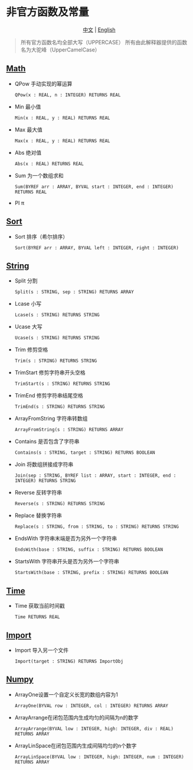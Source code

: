 # 非官方函数及常量

<p align="center">
<a href="./README_cn.md">中文</a> | <a href="./README.md">English</a>
</p>

> 所有官方函数名均全部大写（UPPERCASE）
> 所有由此解释器提供的函数名为大驼峰（UpperCamelCase）

## [Math](./math.cpc)
* QPow 手动实现的幂运算
    ```
    QPow(x : REAL, n : INTEGER) RETURNS REAL
    ```
* Min 最小值
    ```
    Min(x : REAL, y : REAL) RETURNS REAL
    ```
* Max 最大值
    ```
    Max(x : REAL, y : REAL) RETURNS REAL
    ```
* Abs 绝对值
    ```
    Abs(x : REAL) RETURNS REAL
    ```
* Sum 为一个数组求和
    ```
    Sum(BYREF arr : ARRAY, BYVAL start : INTEGER, end : INTEGER) RETURNS REAL
    ```
* PI π

## [Sort](./sort.cpc)
* Sort 排序（希尔排序）
    ```
    Sort(BYREF arr : ARRAY, BYVAL left : INTEGER, right : INTEGER)
    ```

## [String](./string.cpc)
* Split 分割
    ```
    Split(s : STRING, sep : STRING) RETURNS ARRAY
    ```
* Lcase 小写
    ```
    Lcase(s : STRING) RETURNS STRING
    ```
* Ucase 大写
    ```
    Ucase(s : STRING) RETURNS STRING
    ```
* Trim 修剪空格
    ```
    Trim(s : STRING) RETURNS STRING
    ```
* TrimStart 修剪字符串开头空格
    ```
    TrimStart(s : STRING) RETURNS STRING
    ```
* TrimEnd 修剪字符串结尾空格
    ```
    TrimEnd(s : STRING) RETURNS STRING
    ```
* ArrayFromString 字符串转数组
    ```
    ArrayFromString(s : STRING) RETURNS ARRAY
    ```
* Contains 是否包含了字符串
    ```
    Contains(s : STRING, target : STRING) RETURNS BOOLEAN
    ```
* Join 将数组拼接成字符串
    ```
    Join(sep : STRING, BYREF list : ARRAY, start : INTEGER, end : INTEGER) RETURNS STRING
    ```
* Reverse 反转字符串
    ```
    Reverse(s : STRING) RETURNS STRING
    ```
* Replace 替换字符串
    ```
    Replace(s : STRING, from : STRING, to : STRING) RETURNS STRING
    ```
* EndsWith 字符串末端是否为另外一个字符串
    ```
    EndsWith(base : STRING, suffix : STRING) RETURNS BOOLEAN
    ```
* StartsWith 字符串开头是否为另外一个字符串
    ```
    StartsWith(base : STRING, prefix : STRING) RETURNS BOOLEAN
    ```

## [Time](./time.cpc)
* Time 获取当前时间戳
    ```
    Time RETURNS REAL
    ```

## [Import](./import.cpc)
* Import 导入另一个文件
    ```
    Import(target : STRING) RETURNS ImportObj
    ```

## [Numpy](./numpy.cpc)
* ArrayOne设置一个自定义长宽的数组内容为1
  ```
  ArrayOne(BYVAL row : INTEGER, col : INTEGER) RETURNS ARRAY
  ```

* ArrayArrange在闭包范围内生成均匀的间隔为n的数字
  ```
  ArrayArrange(BYVAL low : INTEGER, high: INTEGER, div : REAL) RETURNS ARRAY
  ```

* ArrayLinSpace在闭包范围内生成间隔均匀的n个数字
  ```
  ArrayLinSpace(BYVAL low : INTEGER, high: INTEGER, num : INTEGER) RETURNS ARRAY
  ```
